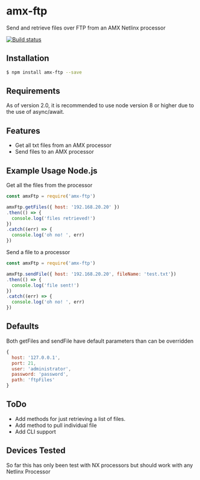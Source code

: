# amx-ftp
Send and retrieve files over FTP from an AMX Netlinx processor

[![Build status](https://ci.appveyor.com/api/projects/status/56df4tesf9ojrt6r?svg=true)](https://ci.appveyor.com/project/ashleymarkfletcher/amx-ftp) 

## Installation

```bash
$ npm install amx-ftp --save
```

## Requirements

  As of version 2.0, it is recommended to use node version 8 or higher due to the use of async/await.

## Features

  * Get all txt files from an AMX processor
  * Send files to an AMX processor

## Example Usage Node.js

Get all the files from the processor
```js
const amxFtp = require('amx-ftp')

amxFtp.getFiles({ host: '192.168.20.20' })
.then(() => {
  console.log('files retrieved!')
})
.catch((err) => {
  console.log('oh no! ', err)
})
```

Send a file to a processor
```js
const amxFtp = require('amx-ftp')

amxFtp.sendFile({ host: '192.168.20.20', fileName: 'test.txt'})
.then(() => {
  console.log('file sent!')
})
.catch((err) => {
  console.log('oh no! ', err)
})
```

## Defaults

Both getFiles and sendFile have default parameters than can be overridden
```js
{
  host: '127.0.0.1',
  port: 21,
  user: 'administrator',
  password: 'password',
  path: 'ftpFiles'
}
```

## ToDo

  * Add methods for just retrieving a list of files.
  * Add method to pull individual file
  * Add CLI support

## Devices Tested

So far this has only been test with NX processors but should work with any Netlinx Processor

